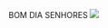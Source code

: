 BOM DIA SENHORES
![](https://storage.ko-fi.com/cdn/useruploads/post/a73190c5-1724-4fc7-988e-d141445646d5_spiaggiapreview.gif)
